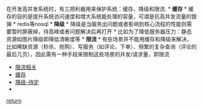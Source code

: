 在开发高并发系统时，有三把利器用来保护系统：缓存、降级和限流.
    * **缓存**
        * 缓存的目的是提升系统访问速度和增大系统能处理的容量，可谓是抗高并发流量的银弹
        * redis等nosql
    * **降级**
        * 降级是当服务出问题或者影响到核心流程的性能则需要暂时屏蔽掉，待高峰或者问题解决后再打开
        * 比如为了降低服务器压力：静态资源如图片降级即降低清晰度等
    * **限流**
        * 有些场景并不能用缓存和降级来解决，比如稀缺资源（秒杀、抢购）、写服务（如评论、下单）、频繁的复杂查询（评论的最后几页），因此需有一种手段来限制这些场景的并发/请求量，即限流
        

* [限流相关](limit.md)
* [缓存](./../redis/README.md)
* [降级-待定]()
* []()

[return](./../README.md)